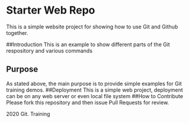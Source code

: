 # Starter Web Repo
This is a simple website project for showing how to use Git and Github together.

##Introduction
This is an example to show different parts of the Git respository and various commands
## Purpose
As stated above, the main purpose is to provide simple examples for Git training demos.
##Deployment
This is a simple web project, deployment can be on any web server or even local file system
##How to Contribute
Please fork this repository and then issue Pull Requests for review.

2020 Git. Training